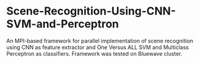 # Scene-Recognition-Using-CNN-SVM-and-Perceptron
An MPI-based framework for parallel implementation of scene recognition using CNN as feature extractor and One Versus ALL SVM and Multiclass Perceptron as classifiers. Framework was tested on Bluewave cluster.
